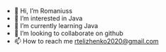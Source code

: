 - 👋 Hi, I’m Romaniuss
- 👀 I’m interested in Java
- 🌱 I’m currently learning Java
- 💞️ I’m looking to collaborate on github
- 📫 How to reach me rtelizhenko2020@gmail.com

<!---
Romaniuss/Romaniuss is a ✨ special ✨ repository because its `README.md` (this file) appears on your GitHub profile.
You can click the Preview link to take a look at your changes.
--->
